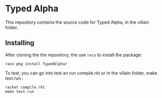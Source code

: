 # Typed Alpha

This repository contains the source code for Typed Alpha, in the villain folder.

## Installing

After cloning the the repository, the use `raco` to install the package:

```
raco pkg install TypedAlpha/
```

To test, you can go into test an run compile.rkt or in the villain folder, make text.run :
```
racket compile.rkt
make text.run
```

